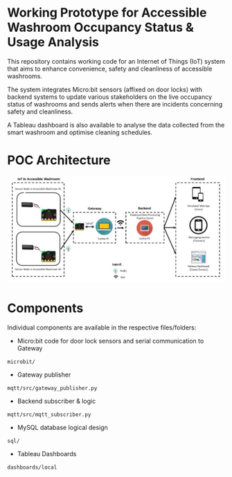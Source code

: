 # Working Prototype for Accessible Washroom Occupancy Status & Usage Analysis 
This repository contains working code for an Internet of Things (IoT) system that aims to enhance convenience, safety and cleanliness of accessible washrooms. 

The system integrates Micro:bit sensors (affixed on door locks) with backend systems to update various stakeholders on the live occupancy status of washrooms and sends alerts when there are incidents concerning safety and cleanliness.

A Tableau dashboard is also available to analyse the data collected from the smart washroom and optimise cleaning schedules.
# POC Architecture
![My Image](POC-Architecture.jpg)

# Components
Individual components are available in the respective files/folders:
* Micro:bit code for door lock sensors and serial communication to Gateway 
```
microbit/
```
* Gateway publisher
```
mqtt/src/gateway_publisher.py
```
* Backend subscriber & logic
```
mqtt/src/mqtt_subscriber.py
```
* MySQL database logical design
```
sql/
```
* Tableau Dashboards
```
dashboards/local
```
